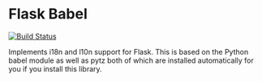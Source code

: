 Flask Babel
===========

[![Build Status](https://travis-ci.org/mitsuhiko/flask-babel.svg?branch=master)](https://travis-ci.org/mitsuhiko/flask-babel)

Implements i18n and l10n support for Flask.  This is based on the Python
babel module as well as pytz both of which are installed automatically
for you if you install this library.
